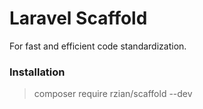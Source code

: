 # Laravel Scaffold
For fast and efficient code standardization.

### Installation
> composer require rzian/scaffold --dev
